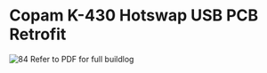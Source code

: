 Copam K-430 Hotswap USB PCB Retrofit
=====================
![84](https://user-images.githubusercontent.com/39595668/158249661-e711d7db-f834-4ef0-8654-b786836f0ad4.jpg)
Refer to PDF for full buildlog
